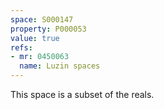 ```yaml
---
space: S000147
property: P000053
value: true
refs:
- mr: 0450063
  name: Luzin spaces
---
```


This space is a subset of the reals.
